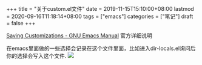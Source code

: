 +++
title = "关于custom.el文件"
date = 2019-11-15T15:10:00+08:00
lastmod = 2020-09-16T11:18:14+08:00
tags = ["emacs"]
categories = ["笔记"]
draft = false
+++

[Saving Customizations - GNU Emacs Manual](https://www.gnu.org/software/emacs/manual/html%5Fnode/emacs/Saving-Customizations.html) 官方详细说明

在emacs里面做的一些选择会记录在这个文件里面，比如进入dir-locals.el询问后 你的选择会写入这个文件.
![](/images/about-custom-file/file.png)

